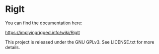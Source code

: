 # RigIt

You can find the documentation here:

https://implyingrigged.info/wiki/RigIt


This project is released under the GNU GPLv3. See LICENSE.txt for more details.